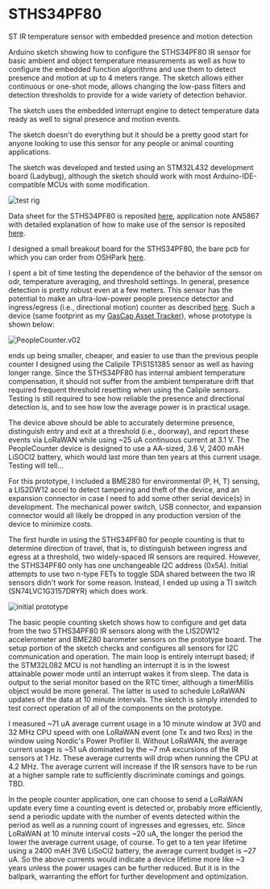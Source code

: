 # STHS34PF80
ST IR temperature sensor with embedded presence and motion detection

Arduino sketch showing how to configure the STHS34PF80 IR sensor for basic ambient and object temperature measurements as well as how to configure the embedded function algorithms and use them to detect presence and motion at up to 4 meters range. The sketch allows either continuous or one-shot mode, allows changing the low-pass filters and detection thresholds to provide for a wide variety of detection behavior.

The sketch uses the embedded interrupt engine to detect temperature data ready as well to signal presence and motion events.

The sketch doesn't do everything but it should be a pretty good start for anyone looking to use this sensor for any people or animal counting applications.

The sketch was developed and tested using an STM32L432 development board (Ladybug), although the sketch should work with most Arduino-IDE-compatible MCUs with some modification.

![test rig](https://user-images.githubusercontent.com/6698410/253826417-41d274dd-b196-47ee-b2c4-57483e647ef5.jpg)

Data sheet for the STHS34PF80 is reposited [here](https://www.st.com/resource/en/datasheet/sths34pf80.pdf), application note AN5867 with detailed explanation of how to make use of the sensor is reposited [here](https://www.st.com/resource/en/application_note/an5867-sths34pf80-lowpower-highsensitivity-infrared-ir-sensor-for-presence-and-motion-detection-stmicroelectronics.pdf).

I designed a small breakout board for the STHS34PF80, the bare pcb for which you can order from OSHPark [here](https://oshpark.com/shared_projects/Wqam2MJ5).

I spent a bit of time testing the dependence of the behavior of the sensor on odr, temperature averaging, and threshold settings. In general, presence detection is pretty robust even at a few meters. This sensor has the potential to make an ultra-low-power people presence detector and ingress/egress (i.e., directional motion) counter as described [here](https://hackaday.io/project/164131-people-counter). Such a device (same footprint as my [GasCap Asset Tracker](https://www.tindie.com/products/tleracorp/gascap-loragnss-asset-tracker/)), whose prototype is shown below:

![PeopleCounter.v02](https://user-images.githubusercontent.com/6698410/254101989-eecc40b3-6343-428f-b527-0401c9f44051.jpg)

ends up being smaller, cheaper, and easier to use than the previous people counter I designed using the Calipile TPiS1S1385 sensor as well as having longer range. Since the STHS34PF80 has internal ambient temperature compensation, it should not suffer from the ambient temperature drift that required frequent threshold resetting when using the Calipile sensors. Testing is still required to see how reliable the presence and directional detection is, and to see how low the average power is in practical usage. 

The device above should be able to accurately determine presence, distinguish entry and exit at a threshold (i.e., doorway), and report these events via LoRaWAN while using ~25 uA continuous current at 3.1 V. The PeopleCounter device is designed to use a AA-sized, 3.6 V, 2400 mAH LiSOCl2 battery, which would last more than ten years at this current usage. Testing will tell...

For this prototype, I included a BME280 for environmental (P, H, T) sensing, a LIS2DW12 accel to detect tampering and theft of the device, and an expansion connector in case I need to add some other serial device(s) in development. The mechanical power switch, USB connector, and expansion connector would all likely be dropped in any production version of the device to minimize costs.

The first hurdle in using the STHS34PF80 for people counting is that to determine direction of travel, that is, to distinguish between ingress and egress at a threshold, two widely-spaced IR sensors are required. However, the STHS34PF80 only has one unchangeable I2C address (0x5A). Initial attempts to use two n-type FETs to toggle SDA shared between the two IR sensors didn't work for some reason. Instead, I ended up using a TI switch (SN74LVC1G3157DRYR) which does work.

![initial prototype](https://user-images.githubusercontent.com/6698410/259577490-991a7b28-7501-4bd8-ad37-77533a3238a1.jpg)

The basic people counting sketch shows how to configure and get data from the two STHS34PF80 IR sensors along with the LIS2DW12 accelerometer and BME280 barometer sensors on the prototype board. The setup portion of the sketch checks and configures all sensors for I2C communication and operation. The main loop is entirely interrupt based; if the STM32L082 MCU is not handling an interrupt it is in the lowest attainable power mode until an interrupt wakes it from sleep. The data is output to the serial monitor based on the RTC timer, although a timerMillis object would be more general. The latter is used to schedule LoRaWAN updates of the data at 10 minute intervals. The sketch is simply intended to test correct operation of all of the components on the prototype.  

I measured ~71 uA average current usage in a 10 minute window at 3V0 and 32 MHz CPU speed with one LoRaWAN event (one Tx and two Rxs) in the window using Nordic's Power Profiler II. Without LoRaWAN, the average current usage is ~51 uA dominated by the ~7 mA excursions of the IR sensors at 1 Hz. These average currents will drop when running the CPU at 4.2 MHz. The average current will increase if the IR sensors have to be run at a higher sample rate to sufficiently discriminate comings and goings. TBD.

In the people counter application, one can choose to send a LoRaWAN update every time a counting event is detected or, probably more efficiently, send a periodic update with the number of events detected within the period as well as a running count of ingresses and egresses, etc. Since LoRaWAN at 10 minute interval costs ~20 uA, the longer the period the lower the average current usage, of course. To get to a ten year lifetime using a 2400 mAH 3V6 LiSoCl2 battery, the average current budget is ~27 uA. So the above currents would indicate a device lifetime more like ~3 years unless the power usages can be further reduced. But it is in the ballpark, warranting the effort for further development and optimization.
